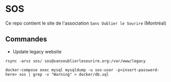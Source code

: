 # SOS

Ce repo contient le site de l'association `Sans Oublier le Sourire` (Montréal)


## Commandes

- Update legacy website
```
rsync -arvz sos/ sos@sansoublierlesourire.org:/var/www/legacy
```

```
docker-compose exec mysql mysqldump -u sos-user -p<insert-password-here> sos | grep -v "Warning" > docker/db.sql
```

